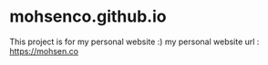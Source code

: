 # mohsenco.github.io 
This project is for my personal website :)
my personal website url : https://mohsen.co


